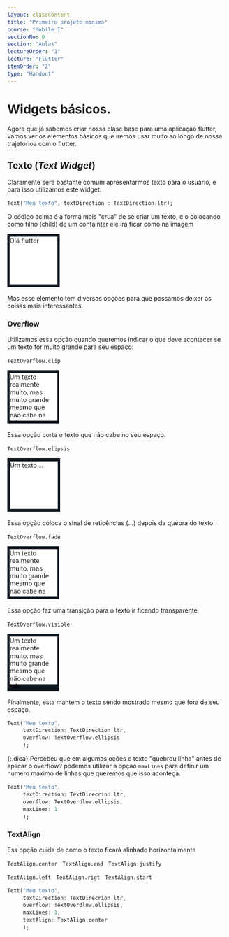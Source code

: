 ```yaml
---
layout: classContent
title: "Primeiro projeto minimo"
course: "Mobile I"
sectionNo: 0
section: "Aulas"
lectureOrder: "1"
lecture: "Flutter"
itemOrder: "2"
type: "Handout"
---
```



#  Widgets básicos. 

Agora que já sabemos criar nossa clase base para uma aplicação flutter, vamos
ver os elementos básicos que iremos usar muito ao longo de nossa trajetorioa com
o flutter.

## Texto (*Text Widget*)

Claramente será bastante comum apresentarmos texto para o usuário, e para isso
utilizamos este widget. 

```dart
Text("Meu texto", textDirection : TextDirection.ltr);
```

O código acima é a forma mais "crua" de se criar um texto, e o colocando como
filho (child) de um containter ele irá ficar como na imagem

![](img/textWidget01.png)

Mas esse elemento tem diversas opções para que possamos deixar as coisas mais
interessantes. 

### Overflow

Utilizamos essa opção quando queremos indicar o que deve acontecer se um texto
for muito grande para seu espaço: 

`TextOverflow.clip`

![](img/textWidget02.png)

Essa opção corta o texto que não cabe no seu espaço.


`TextOverflow.elipsis`

![](img/textWidget03.png)

Essa opção coloca o sinal de reticências (...) depois da quebra do texto.


`TextOverflow.fade`

![](img/textWidget04.png)

Essa opção faz uma transição para o texto ir ficando transparente


`TextOverflow.visible`

![](img/textWidget05.png)

Finalmente, esta mantem o texto sendo mostrado mesmo que fora de seu espaço.


```dart
Text("Meu texto", 
     textDirection: TextDirection.ltr,
     overflow: TextOverflow.ellipsis
     );
```

{:.dica}
Percebeu que em algumas oções o texto "quebrou linha" antes de aplicar o
overflow? podemos utilizar a opção `maxLines` para definir um número maximo de
linhas que queremos que isso aconteça.

```dart
Text("Meu texto",
     textDirection: TextDirecrion.ltr,
     overflow: TextOverdlow.ellipsis,
     maxLines: 1
     );
```

### TextAlign

Ess opção cuida de como o texto ficará alinhado horizontalmente

`TextAlign.center` &nbsp; `TextAlign.end` &nbsp; `TextAlign.justify`

`TextAlign.left` &nbsp; `TextAlign.rigt` &nbsp; `TextAlign.start`

```dart
Text("Meu texto",
     textDirection: TextDirecrion.ltr,
     overflow: TextOverdlow.ellipsis,
     maxLines: 1,
     textAlign: TextAlign.center
     );
```

